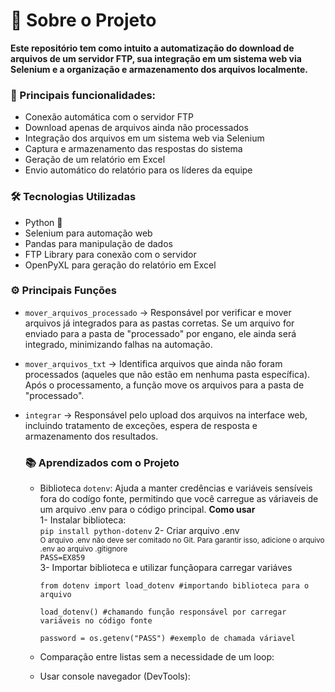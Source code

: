 # 📜 Sobre o Projeto  
**Este repositório tem como intuito a automatização do download de arquivos de um servidor FTP, sua integração em um sistema web via Selenium e a organização e armazenamento dos arquivos localmente.**

### **🚀 Principais funcionalidades:**  
- Conexão automática com o servidor FTP  
- Download apenas de arquivos ainda não processados  
- Integração dos arquivos em um sistema web via Selenium  
- Captura e armazenamento das respostas do sistema  
- Geração de um relatório em Excel  
- Envio automático do relatório para os líderes da equipe  
  
  
### **🛠️ Tecnologias Utilizadas**
- Python 🐍
- Selenium para automação web
- Pandas para manipulação de dados
- FTP Library para conexão com o servidor
- OpenPyXL para geração do relatório em Excel

 ### **⚙️ Principais Funções**
- `mover_arquivos_processado` → Responsável por verificar e mover arquivos já integrados para as pastas corretas. Se um arquivo for enviado para a pasta de "processado" por engano, ele ainda será integrado, minimizando falhas na automação.
- `mover_arquivos_txt` → Identifica arquivos que ainda não foram processados (aqueles que não estão em nenhuma pasta específica). Após o processamento, a função move os arquivos para a pasta de "processado".
- `integrar` → Responsável pelo upload dos arquivos na interface web, incluindo tratamento de exceções, espera de resposta e armazenamento dos resultados.

  ### **📚 Aprendizados com o Projeto**
  - Biblioteca `dotenv`: Ajuda a manter credências e variáveis sensíveis fora do codígo fonte, permitindo que você carregue as váriaveis de um arquivo .env para o código principal.
    **Como usar**  
    1- Instalar biblioteca:  
    `pip install python-dotenv`
    2- Criar arquivo .env  
    <sub> O arquivo .env não deve ser comitado no Git. Para garantir isso, adicione o arquivo .env ao arquivo .gitignore </sub>  
    `PASS=EX859`   
    3- Importar biblioteca e utilizar funçãopara carregar variáves  
     ```
     from dotenv import load_dotenv #importando biblioteca para o arquivo

     load_dotenv() #chamando função responsável por carregar variáveis no código fonte

     password = os.getenv("PASS") #exemplo de chamada váriavel 
     ```

  - Comparação entre listas sem a necessidade de um loop:
  - Usar console navegador (DevTools):
